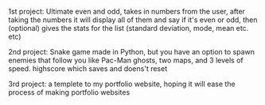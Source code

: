 1st project: Ultimate even and odd, takes in numbers from the user, after taking the numbers it will display all of them and say if it's even or odd, then (optional) gives the stats for the list (standard deviation, mode, mean etc. etc)

2nd project: Snake game made in Python, but you have an option to spawn enemies that follow you like Pac-Man ghosts, two maps, and 3 levels of speed. highscore which saves and doens't reset

3rd project: a templete to my portfolio website, hoping it will ease the process of making portfolio websites
